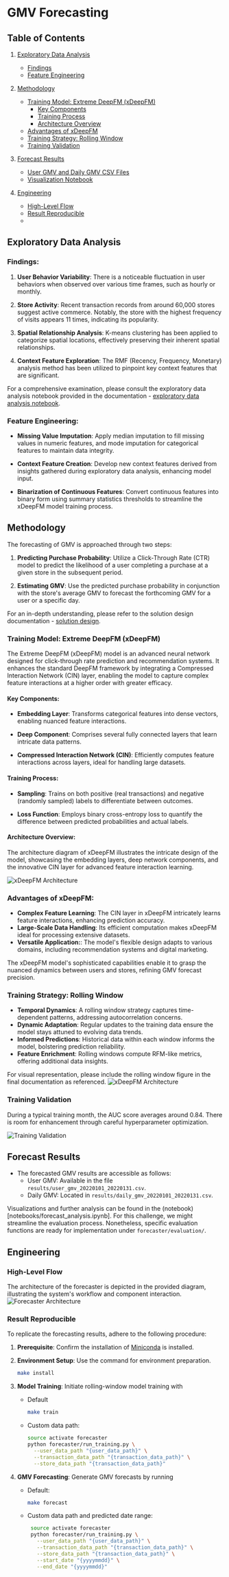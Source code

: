 # GMV Forecasting
## Table of Contents

1. [Exploratory Data Analysis](#exploratory-data-analysis)
   - [Findings](#findings)
   - [Feature Engineering](#feature-engineering)

2. [Methodology](#methodology)
   - [Training Model: Extreme DeepFM (xDeepFM)](#training-model-extreme-deepfm-xdeepfm)
      - [Key Components](#key-components)
      - [Training Process](#training-process)
      - [Architecture Overview](#architecture-overview)
   - [Advantages of xDeepFM](#advantages-of-xdeepfm)
   - [Training Strategy: Rolling Window](#training-strategy-rolling-window)
   - [Training Validation](#training-validation)

3. [Forecast Results](#forecast-results)
   - [User GMV and Daily GMV CSV Files](#user-gmv-and-daily-gmv-csv-files)
   - [Visualization Notebook](#visualization-notebook)

4. [Engineering](#engineering)
   - [High-Level Flow](#high-level-flow)
   - [Result Reproducible](#result-reproducible)
   -
## Exploratory Data Analysis
### Findings:

1. **User Behavior Variability**: There is a noticeable fluctuation in user behaviors when observed over various time frames, such as hourly or monthly.

2. **Store Activity**: Recent transaction records from around 60,000 stores suggest active commerce. Notably, the store with the highest frequency of visits appears 11 times, indicating its popularity.

3. **Spatial Relationship Analysis**: K-means clustering has been applied to categorize spatial locations, effectively preserving their inherent spatial relationships.

4. **Context Feature Exploration**: The RMF (Recency, Frequency, Monetary) analysis method has been utilized to pinpoint key context features that are significant.

For a comprehensive examination, please consult the exploratory data analysis notebook provided in the documentation - [exploratory data analysis notebook](notebooks/exploratory_data_analysis.ipynb).

### Feature Engineering:

- **Missing Value Imputation**: Apply median imputation to fill missing values in numeric features, and mode imputation for categorical features to maintain data integrity.

- **Context Feature Creation**: Develop new context features derived from insights gathered during exploratory data analysis, enhancing model input.

- **Binarization of Continuous Features**: Convert continuous features into binary form using summary statistics thresholds to streamline the xDeepFM model training process.

## Methodology

The forecasting of GMV is approached through two steps:

1. **Predicting Purchase Probability**: Utilize a Click-Through Rate (CTR) model to predict the likelihood of a user completing a purchase at a given store in the subsequent period.

2. **Estimating GMV**: Use the predicted purchase probability in conjunction with the store's average GMV to forecast the forthcoming GMV for a user or a specific day.

For an in-depth understanding, please refer to the solution design documentation - [solution design](notebooks/solution_design_introduction.ipynb).
### Training Model: Extreme DeepFM (xDeepFM)
The Extreme DeepFM (xDeepFM) model is an advanced neural network designed for click-through rate prediction and recommendation systems. It enhances the standard DeepFM framework by integrating a Compressed Interaction Network (CIN) layer, enabling the model to capture complex feature interactions at a higher order with greater efficacy.

#### Key Components:

- **Embedding Layer**: Transforms categorical features into dense vectors, enabling nuanced feature interactions.

- **Deep Component**: Comprises several fully connected layers that learn intricate data patterns.

- **Compressed Interaction Network (CIN)**: Efficiently computes feature interactions across layers, ideal for handling large datasets.

#### Training Process:

- **Sampling**:  Trains on both positive (real transactions) and negative (randomly sampled) labels to differentiate between outcomes.

- **Loss Function**: Employs binary cross-entropy loss to quantify the difference between predicted probabilities and actual labels.

#### Architecture Overview:
The architecture diagram of xDeepFM illustrates the intricate design of the model, showcasing the embedding layers, deep network components, and the innovative CIN layer for advanced feature interaction learning.

![xDeepFM Architecture](data/assets/xDeepFM.png)

### Advantages of xDeepFM:

- **Complex Feature Learning**: The CIN layer in xDeepFM intricately learns feature interactions, enhancing prediction accuracy.
- **Large-Scale Data Handling**: Its efficient computation makes xDeepFM ideal for processing extensive datasets.
- **Versatile Application:**: The model's flexible design adapts to various domains, including recommendation systems and digital marketing.

The xDeepFM model's sophisticated capabilities enable it to grasp the nuanced dynamics between users and stores, refining GMV forecast precision.

### Training Strategy: Rolling Window
- **Temporal Dynamics**: A rolling window strategy captures time-dependent patterns, addressing autocorrelation concerns.
- **Dynamic Adaptation**: Regular updates to the training data ensure the model stays attuned to evolving data trends.
- **Informed Predictions**: Historical data within each window informs the model, bolstering prediction reliability.
- **Feature Enrichment**: Rolling windows compute RFM-like metrics, offering additional data insights.

For visual representation, please include the rolling window figure in the final documentation as referenced.
![xDeepFM Architecture](data/assets/rolling-window.png)

### Training Validation
During a typical training month, the AUC score averages around 0.84. There is room for enhancement through careful hyperparameter optimization.

![Training Validation](data/assets/training-process-snapshot.png)

## Forecast Results
- The forecasted GMV results are accessible as follows:
    - User GMV: Available in the file `results/user_gmv_20220101_20220131.csv`.
    - Daily GMV: Located in `results/daily_gmv_20220101_20220131.csv`.

Visualizations and further analysis can be found in the (notebook)[notebooks/forecast_analysis.ipynb]. For this challenge, we might streamline the evaluation process. Nonetheless, specific evaluation functions are ready for implementation under `forecaster/evaluation/`.


## Engineering
### High-Level Flow
The architecture of the forecaster is depicted in the provided diagram, illustrating the system's workflow and component interaction.
![Forecaster Architecture](data/assets/high-level-flow.png)
### Result Reproducible

To replicate the forecasting results, adhere to the following procedure:

1. **Prerequisite**: Confirm the installation of [Miniconda](https://docs.anaconda.com/free/miniconda/miniconda-install/) is installed.
2. **Environment Setup**: Use the command for environment preparation.
    ```bash
    make install
    ```
3. **Model Training**: Initiate rolling-window model training with
   - Default
       ```bash
       make train
       ```
   - Custom data path:
        ```bash
        source activate forecaster
        python forecaster/run_training.py \
          --user_data_path "{user_data_path}" \
          --transaction_data_path "{transaction_data_path}" \
          --store_data_path "{transaction_data_path}"
        ```

4. **GMV Forecasting**: Generate GMV forecasts by running
   - Default:
       ```bash
       make forecast
       ```
   - Custom data path and predicted date range:
       ```bash
        source activate forecaster
        python forecaster/run_training.py \
          --user_data_path "{user_data_path}" \
          --transaction_data_path "{transaction_data_path}" \
          --store_data_path "{transaction_data_path}" \
          --start_date "{yyyymmdd}" \
          --end_date "{yyyymmdd}"
       ```
